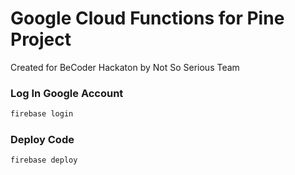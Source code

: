 # Google Cloud Functions for Pine Project

Created for BeCoder Hackaton by Not So Serious Team

### Log In Google Account

```bash
firebase login
```

### Deploy Code

```bash
firebase deploy
```
